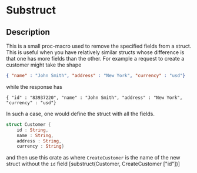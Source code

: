 # Substruct

## Description
This is a small proc-macro used to remove the specified fields from a struct. 
This is useful when you have relatively similar structs whose difference is that one has more fields than the other. 
For example a request to create a customer might take the shape 
```json
{ "name" : "John Smith", "address" : "New York", "currency" : "usd"}
```

while the response has 
```
{ "id" : "83937220", "name" : "John Smith", "address" : "New York", "currency" : "usd"}
```
In such a case, one would define the struct with all the fields. 
```rust
struct Customer {
    id : String,
    name : String,
    address : String,
    currency : String}
```

and then use this crate as where `CreateCustomer` is the name of the new struct without the `id` field
[substruct(Customer, CreateCustomer ["id"])]
